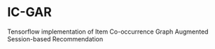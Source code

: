 # IC-GAR
Tensorflow implementation of Item Co-occurrence Graph Augmented Session-based Recommendation
